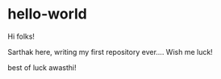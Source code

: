 # hello-world

Hi folks!

Sarthak here, writing my first repository ever....
Wish me luck!

best of luck awasthi!
